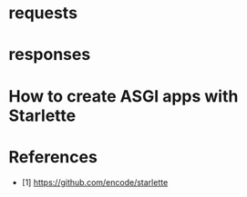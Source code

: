 # requests

# responses

# How to create ASGI apps with Starlette

# References
- [1] https://github.com/encode/starlette